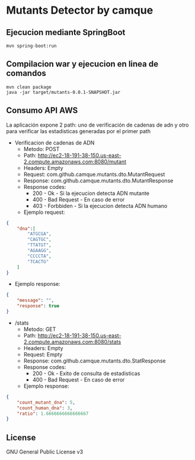 Mutants Detector by camque
================================================


Ejecucion mediante SpringBoot
-----------------------------

    mvn spring-boot:run

Compilacion war y ejecucion en linea de comandos
-----------------------------

    mvn clean package
    java -jar target/mutants-0.0.1-SNAPSHOT.jar

Consumo API AWS
---------------
La aplicación expone 2 path: uno de verificación de cadenas de adn y otro para verificar las estadisticas generadas por el primer path

- Verificacion de cadenas de ADN
  - Metodo: POST
  - Path: http://ec2-18-191-38-150.us-east-2.compute.amazonaws.com:8080/mutant
  - Headers: Empty
  - Request: com.github.camque.mutants.dto.MutantRequest
  - Response: com.github.camque.mutants.dto.MutantResponse
  - Response codes:
    - 200 - Ok - Si la ejecucion detecta ADN mutante
    - 400 - Bad Request - En caso de error
    - 403 - Forbbiden - Si la ejecucion detecta ADN humano
  - Ejemplo request:
```json
{
	"dna":[
		"ATGCGA",
		"CAGTGC",
		"TTATGT",
		"AGAAGG",
		"CCCCTA",
		"TCACTG"
	]
}
```
  - Ejemplo response:
```json
{
    "message": "",
    "response": true
}
```  
  
- /stats
  - Metodo: GET
  - Path: http://ec2-18-191-38-150.us-east-2.compute.amazonaws.com:8080/stats
  - Headers: Empty
  - Request: Empty
  - Response: com.github.camque.mutants.dto.StatResponse
  - Response codes:
    - 200 - Ok - Exito de consulta de estadisticas
    - 400 - Bad Request - En caso de error
  - Ejemplo response:
```json
{
    "count_mutant_dna": 5,
    "count_human_dna": 3,
    "ratio": 1.6666666666666667
}
```  

License
-------
GNU General Public License v3
